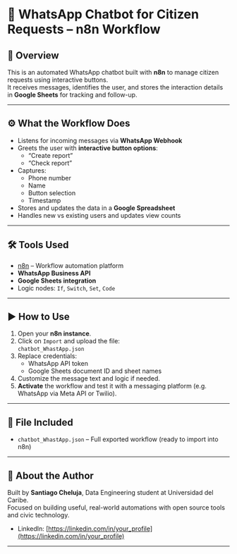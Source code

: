 # 🤖 WhatsApp Chatbot for Citizen Requests – n8n Workflow

## 📌 Overview

This is an automated WhatsApp chatbot built with **n8n** to manage citizen requests using interactive buttons.  
It receives messages, identifies the user, and stores the interaction details in **Google Sheets** for tracking and follow-up.

---

## ⚙️ What the Workflow Does

- Listens for incoming messages via **WhatsApp Webhook**
- Greets the user with **interactive button options**:
  - “Create report”
  - “Check report”
- Captures:
  - Phone number
  - Name
  - Button selection
  - Timestamp
- Stores and updates the data in a **Google Spreadsheet**
- Handles new vs existing users and updates view counts

---

## 🛠️ Tools Used

- [n8n](https://n8n.io/) – Workflow automation platform
- **WhatsApp Business API**
- **Google Sheets integration**
- Logic nodes: `If`, `Switch`, `Set`, `Code`

---

## ▶️ How to Use

1. Open your **n8n instance**.
2. Click on `Import` and upload the file:  
   `chatbot_WhastApp.json`
3. Replace credentials:
   - WhatsApp API token
   - Google Sheets document ID and sheet names
4. Customize the message text and logic if needed.
5. **Activate** the workflow and test it with a messaging platform (e.g. WhatsApp via Meta API or Twilio).

---

## 📂 File Included

- `chatbot_WhastApp.json` – Full exported workflow (ready to import into n8n)

---

## 🙋 About the Author

Built by **Santiago Cheluja**, Data Engineering student at Universidad del Caribe.  
Focused on building useful, real-world automations with open source tools and civic technology.

- LinkedIn: [https://linkedin.com/in/your_profile](https://linkedin.com/in/your_profile)

---
